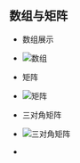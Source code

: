 ## 数组与矩阵

*  数组展示
* ![数组](https://s1.xoimg.com/i/2022/05/09/124ch06.jpg)





* 矩阵
* ![矩阵](https://s1.xoimg.com/i/2022/05/09/124xm9a.jpg)





* 三对角矩阵
* ![三对角矩阵](https://s1.xoimg.com/i/2022/05/09/125lxc9.jpg)
* 
